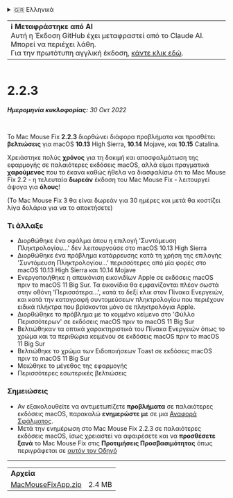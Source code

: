 <details>
<summary>🇬🇷 Ελληνικά</summary>

[🇬🇧 English (GitHub)](https://github.com/noah-nuebling/mac-mouse-fix/releases/tag/2.2.3)\
[🇦🇩 Català](https://redirect.macmousefix.com/?target=mmf-release&tag=2.2.3&locale=ca)\
[🇩🇪 Deutsch](https://redirect.macmousefix.com/?target=mmf-release&tag=2.2.3&locale=de)\
[🇪🇸 Español](https://redirect.macmousefix.com/?target=mmf-release&tag=2.2.3&locale=es)\
[🇫🇷 Français](https://redirect.macmousefix.com/?target=mmf-release&tag=2.2.3&locale=fr)\
[🇮🇩 Indonesia](https://redirect.macmousefix.com/?target=mmf-release&tag=2.2.3&locale=id)\
[🇮🇹 Italiano](https://redirect.macmousefix.com/?target=mmf-release&tag=2.2.3&locale=it)\
[🇭🇺 Magyar](https://redirect.macmousefix.com/?target=mmf-release&tag=2.2.3&locale=hu)\
[🇳🇱 Nederlands](https://redirect.macmousefix.com/?target=mmf-release&tag=2.2.3&locale=nl)\
[🇵🇱 Polski](https://redirect.macmousefix.com/?target=mmf-release&tag=2.2.3&locale=pl)\
[🇧🇷 Português (Brasil)](https://redirect.macmousefix.com/?target=mmf-release&tag=2.2.3&locale=pt-BR)\
[🇵🇹 Português (Portugal)](https://redirect.macmousefix.com/?target=mmf-release&tag=2.2.3&locale=pt-PT)\
[🇷🇴 Română](https://redirect.macmousefix.com/?target=mmf-release&tag=2.2.3&locale=ro)\
[🇸🇪 Svenska](https://redirect.macmousefix.com/?target=mmf-release&tag=2.2.3&locale=sv)\
[🇻🇳 Tiếng Việt](https://redirect.macmousefix.com/?target=mmf-release&tag=2.2.3&locale=vi)\
[🇹🇷 Türkçe](https://redirect.macmousefix.com/?target=mmf-release&tag=2.2.3&locale=tr)\
[🇨🇿 Čeština](https://redirect.macmousefix.com/?target=mmf-release&tag=2.2.3&locale=cs)\
**🇬🇷 Ελληνικά**\
[🇷🇺 Русский](https://redirect.macmousefix.com/?target=mmf-release&tag=2.2.3&locale=ru)\
[🇺🇦 Українська](https://redirect.macmousefix.com/?target=mmf-release&tag=2.2.3&locale=uk)\
[🇮🇱 עברית](https://redirect.macmousefix.com/?target=mmf-release&tag=2.2.3&locale=he)\
[🇸🇦 العربية](https://redirect.macmousefix.com/?target=mmf-release&tag=2.2.3&locale=ar)\
[🇮🇳 हिन्दी](https://redirect.macmousefix.com/?target=mmf-release&tag=2.2.3&locale=hi)\
[🇹🇭 ไทย](https://redirect.macmousefix.com/?target=mmf-release&tag=2.2.3&locale=th)\
[🇨🇳 中文 (简体)](https://redirect.macmousefix.com/?target=mmf-release&tag=2.2.3&locale=zh-Hans)\
[🇨🇳 中文 (繁體)](https://redirect.macmousefix.com/?target=mmf-release&tag=2.2.3&locale=zh-Hant)\
[🇭🇰 中文（香港)](https://redirect.macmousefix.com/?target=mmf-release&tag=2.2.3&locale=zh-HK)\
[🇯🇵 日本語](https://redirect.macmousefix.com/?target=mmf-release&tag=2.2.3&locale=ja)\
[🇰🇷 한국어](https://redirect.macmousefix.com/?target=mmf-release&tag=2.2.3&locale=ko)\
[Help translate Mac Mouse Fix to different languages!](https://github.com/noah-nuebling/mac-mouse-fix/discussions/731)
</details>
<table align=><td>
<b>ℹ️ Μεταφράστηκε από AI</b><br>
Αυτή η Έκδοση GitHub έχει μεταφραστεί από το Claude AI. Μπορεί να περιέχει λάθη.<br>
Για την πρωτότυπη αγγλική έκδοση, <a href="https://github.com/noah-nuebling/mac-mouse-fix/releases/tag/2.2.3">κάντε κλικ εδώ</a>.
</td></table>

<table></table>

# 2.2.3
***Ημερομηνία κυκλοφορίας:** 30 Οκτ 2022*

<br>

Το Mac Mouse Fix **2.2.3** διορθώνει διάφορα προβλήματα και προσθέτει **βελτιώσεις** για macOS **10.13** High Sierra, **10.14** Mojave, και **10.15** Catalina.

Χρειάστηκε πολύς **χρόνος** για τη δοκιμή και αποσφαλμάτωση της εφαρμογής σε παλαιότερες εκδόσεις macOS, αλλά είμαι πραγματικά **χαρούμενος** που το έκανα καθώς ήθελα να διασφαλίσω ότι το Mac Mouse Fix 2.2 - η τελευταία **δωρεάν** έκδοση του Mac Mouse Fix - λειτουργεί άψογα για **όλους**!

(Το Mac Mouse Fix 3 θα είναι δωρεάν για 30 ημέρες και μετά θα κοστίζει λίγα δολάρια για να το αποκτήσετε)

### Τι άλλαξε

- Διορθώθηκε ένα σφάλμα όπου η επιλογή 'Συντόμευση Πληκτρολογίου...' δεν λειτουργούσε στο macOS 10.13 High Sierra
- Διορθώθηκε ένα πρόβλημα κατάρρευσης κατά τη χρήση της επιλογής 'Συντόμευση Πληκτρολογίου...' περισσότερες από μία φορές στο macOS 10.13 High Sierra και 10.14 Mojave
- Ενεργοποιήθηκε η απεικόνιση εικονιδίων Apple σε εκδόσεις macOS πριν το macOS 11 Big Sur. Τα εικονίδια θα εμφανίζονται πλέον σωστά στην οθόνη 'Περισσότερα...', κατά το δεξί κλικ στον Πίνακα Ενεργειών, και κατά την καταγραφή συντομεύσεων πληκτρολογίου που περιέχουν ειδικά πλήκτρα που βρίσκονται μόνο σε πληκτρολόγια Apple.
- Διορθώθηκε το πρόβλημα με το κομμένο κείμενο στο 'Φύλλο Περισσότερων' σε εκδόσεις macOS πριν το macOS 11 Big Sur
- Βελτιώθηκαν τα οπτικά χαρακτηριστικά του Πίνακα Ενεργειών όπως το χρώμα και τα περιθώρια κειμένου σε εκδόσεις macOS πριν το macOS 11 Big Sur
- Βελτιώθηκε το χρώμα των Ειδοποιήσεων Toast σε εκδόσεις macOS πριν το macOS 11 Big Sur
- Μειώθηκε το μέγεθος της εφαρμογής
- Περισσότερες εσωτερικές βελτιώσεις

### Σημειώσεις

- Αν εξακολουθείτε να αντιμετωπίζετε **προβλήματα** σε παλαιότερες εκδόσεις macOS, παρακαλώ **ενημερώστε με** σε μια [Αναφορά Σφάλματος](https://noah-nuebling.github.io/mac-mouse-fix-feedback-assistant/?type=bug-report).
- Μετά την ενημέρωση στο Mac Mouse Fix 2.2.3 σε παλαιότερες εκδόσεις macOS, ίσως χρειαστεί να αφαιρέσετε και να **προσθέσετε ξανά** το Mac Mouse Fix στις **Προτιμήσεις Προσβασιμότητας** όπως περιγράφεται σε [αυτόν τον Οδηγό](https://github.com/noah-nuebling/mac-mouse-fix/discussions/101)

---

<table align="start">
<tr>
    <td colspan=2>
        <b>Αρχεία</b>
    </td>
</tr>
<tr>
    <td><a href="https://github.com/noah-nuebling/mac-mouse-fix/releases/download/2.2.3/MacMouseFixApp.zip">MacMouseFixApp.zip</a></td>
    <td>2.4 MB</td>
</tr>
</table>